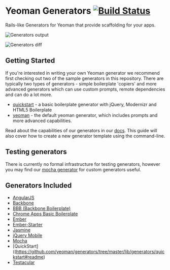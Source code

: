 # Yeoman Generators [![Build Status](https://secure.travis-ci.org/yeoman/generators.png?branch=master)](http://travis-ci.org/yeoman/generators)

Rails-like Generators for Yeoman that provide scaffolding for your apps.

![Generators output](https://img.skitch.com/20120923-jxbn2njgk5dp7ttk94i1tx9ek2.png)

![Generators diff](https://img.skitch.com/20120922-kpjs68bgkshtsru4cwnb64fn82.png)

## Getting Started

If you're interested in writing your own Yeoman generator we recommend first
checking out two of the sample generators in this repository. There are typically
two types of generators - simple boilerplate 'copiers' and more advanced generators
which can use custom prompts, remote dependencies and can do a lot more.

* [quickstart](https://github.com/yeoman/generators/tree/master/lib/generators/quickstart#readme) -
a basic boilerplate generator with jQuery, Modernizr and HTML5 Boilerplate
* [yeoman](https://github.com/yeoman/generators/tree/master/lib/generators/yeoman/app#readme) -
the default yeoman generator, which includes prompts and more advanced capabilities.

Read about the capabilities of our generators in our
[docs](https://github.com/yeoman/yeoman/blob/master/docs/cli/generators.md). This guide will also cover how to create a new generator template using the command-line.

## Testing generators

There is currently no formal infrastructure for testing generators, however you may find our [mocha generator](https://github.com/yeoman/yeoman/wiki/Testing-generators) for custom generators useful.

## Generators Included

* [AngularJS](https://github.com/yeoman/generators/tree/master/lib/generators/angular#readme)
* [Backbone](https://github.com/yeoman/generators/tree/master/lib/generators/backbone#readme)
* [BBB (Backbone Boilerplate)](https://github.com/yeoman/generators/tree/master/lib/generators/bbb#readme)
* [Chrome Apps Basic Boilerplate](https://github.com/yeoman/generators/tree/master/lib/generators/chromeapp#readme)
* [Ember](https://github.com/yeoman/generators/tree/master/lib/generators/ember#readme)
* [Ember-Starter](https://github.com/yeoman/generators/tree/master/lib/generators/ember-starter#readme)
* [Jasmine](https://github.com/yeoman/generators/tree/master/lib/generators/jasmine/app#readme)
* [jQuery Mobile](https://github.com/yeoman/generators/tree/master/lib/generators/jquery-mobile#readme)
* [Mocha](https://github.com/yeoman/generators/tree/master/lib/generators/mocha/app#readme)
* [QuickStart]((https://github.com/yeoman/generators/tree/master/lib/generators/quickstart#readme)
* [Testacular](https://github.com/yeoman/generators/tree/master/lib/generators/testacular/app#readme)
